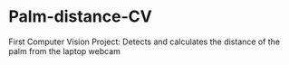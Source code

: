 # Palm-distance-CV
First Computer Vision Project: Detects and calculates the distance of the palm from the laptop webcam
